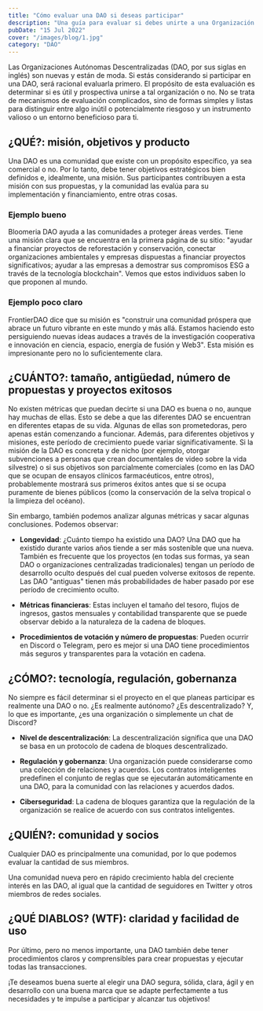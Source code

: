 ```yaml
---
title: "Cómo evaluar una DAO si deseas participar"
description: "Una guía para evaluar si debes unirte a una Organización Autónoma Descentralizada (DAO)"
pubDate: "15 Jul 2022"
cover: "/images/blog/1.jpg"
category: "DAO"
---
```



Las Organizaciones Autónomas Descentralizadas (DAO, por sus siglas en inglés) son nuevas y están de moda. Si estás considerando si participar en una DAO, será racional evaluarla primero. El propósito de esta evaluación es determinar si es útil y prospectiva unirse a tal organización o no. No se trata de mecanismos de evaluación complicados, sino de formas simples y listas para distinguir entre algo inútil o potencialmente riesgoso y un instrumento valioso o un entorno beneficioso para ti.

## ¿QUÉ?: misión, objetivos y producto

Una DAO es una comunidad que existe con un propósito específico, ya sea comercial o no. Por lo tanto, debe tener objetivos estratégicos bien definidos e, idealmente, una misión. Sus participantes contribuyen a esta misión con sus propuestas, y la comunidad las evalúa para su implementación y financiamiento, entre otras cosas.

### Ejemplo bueno

Bloomeria DAO ayuda a las comunidades a proteger áreas verdes. Tiene una misión clara que se encuentra en la primera página de su sitio: "ayudar a financiar proyectos de reforestación y conservación, conectar organizaciones ambientales y empresas dispuestas a financiar proyectos significativos; ayudar a las empresas a demostrar sus compromisos ESG a través de la tecnología blockchain". Vemos que estos individuos saben lo que proponen al mundo.

### Ejemplo poco claro

FrontierDAO dice que su misión es "construir una comunidad próspera que abrace un futuro vibrante en este mundo y más allá. Estamos haciendo esto persiguiendo nuevas ideas audaces a través de la investigación cooperativa e innovación en ciencia, espacio, energía de fusión y Web3". Esta misión es impresionante pero no lo suficientemente clara.

## ¿CUÁNTO?: tamaño, antigüedad, número de propuestas y proyectos exitosos

No existen métricas que puedan decirte si una DAO es buena o no, aunque hay muchas de ellas. Esto se debe a que las diferentes DAO se encuentran en diferentes etapas de su vida. Algunas de ellas son prometedoras, pero apenas están comenzando a funcionar. Además, para diferentes objetivos y misiones, este período de crecimiento puede variar significativamente. Si la misión de la DAO es concreta y de nicho (por ejemplo, otorgar subvenciones a personas que crean documentales de video sobre la vida silvestre) o si sus objetivos son parcialmente comerciales (como en las DAO que se ocupan de ensayos clínicos farmacéuticos, entre otros), probablemente mostrará sus primeros éxitos antes que si se ocupa puramente de bienes públicos (como la conservación de la selva tropical o la limpieza del océano).

Sin embargo, también podemos analizar algunas métricas y sacar algunas conclusiones. Podemos observar:

- **Longevidad**: ¿Cuánto tiempo ha existido una DAO? Una DAO que ha existido durante varios años tiende a ser más sostenible que una nueva. También es frecuente que los proyectos (en todas sus formas, ya sean DAO o organizaciones centralizadas tradicionales) tengan un período de desarrollo oculto después del cual pueden volverse exitosos de repente. Las DAO "antiguas" tienen más probabilidades de haber pasado por ese período de crecimiento oculto.

- **Métricas financieras**: Estas incluyen el tamaño del tesoro, flujos de ingresos, gastos mensuales y contabilidad transparente que se puede observar debido a la naturaleza de la cadena de bloques.

- **Procedimientos de votación y número de propuestas**: Pueden ocurrir en Discord o Telegram, pero es mejor si una DAO tiene procedimientos más seguros y transparentes para la votación en cadena.

## ¿CÓMO?: tecnología, regulación, gobernanza

No siempre es fácil determinar si el proyecto en el que planeas participar es realmente una DAO o no. ¿Es realmente autónomo? ¿Es descentralizado? Y, lo que es importante, ¿es una organización o simplemente un chat de Discord?

- **Nivel de descentralización**: La descentralización significa que una DAO se basa en un protocolo de cadena de bloques descentralizado.

- **Regulación y gobernanza**: Una organización puede considerarse como una colección de relaciones y acuerdos. Los contratos inteligentes predefinen el conjunto de reglas que se ejecutarán automáticamente en una DAO, para la comunidad con las relaciones y acuerdos dados.

- **Ciberseguridad**: La cadena de bloques garantiza que la regulación de la organización se realice de acuerdo con sus contratos inteligentes.

## ¿QUIÉN?: comunidad y socios

Cualquier DAO es principalmente una comunidad, por lo que podemos evaluar la cantidad de sus miembros.

Una comunidad nueva pero en rápido crecimiento habla del creciente interés en las DAO, al igual que la cantidad de seguidores en Twitter y otros miembros de redes sociales.

## ¿QUÉ DIABLOS? (WTF): claridad y facilidad de uso

Por último, pero no menos importante, una DAO también debe tener procedimientos claros y comprensibles para crear propuestas y ejecutar todas las transacciones.

¡Te deseamos buena suerte al elegir una DAO segura, sólida, clara, ágil y en desarrollo con una buena marca que se adapte perfectamente a tus necesidades y te impulse a participar y alcanzar tus objetivos!
